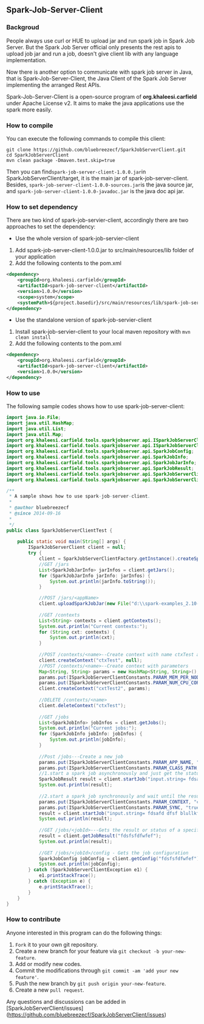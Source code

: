 ## Spark-Job-Server-Client

### Backgroud
People always use curl or HUE to upload jar and run spark job in Spark Job Server.
But the Spark Job Server official only presents the rest apis to upload job jar and 
run a job, doesn't give client lib with any language implementation.

Now there is another option to communicate with spark job server in Java, that is Spark-Job-Server-Client, the Java Client of the Spark Job Server implementing the arranged Rest APIs.

Spark-Job-Server-Client is a open-source program of **org.khaleesi.carfield** under Apache License v2. It aims to make the java applications use the spark more easily.

### How to compile
You can execute the following commands to compile this client:
```shell
git clone https://github.com/bluebreezecf/SparkJobServerClient.git
cd SparkJobServerClient
mvn clean package -Dmaven.test.skip=true
```
Then you can find`spark-job-server-client-1.0.0.jar`in SparkJobServerClient/target, it is the main jar of spark-job-server-client. Besides, `spark-job-server-client-1.0.0-sources.jar`is the java source jar, and `spark-job-server-client-1.0.0-javadoc.jar` is the java doc api jar.

### How to set dependency
There are two kind of spark-job-servier-client, accordingly there are two approaches to set the dependency:

- Use the whole version of spark-job-servier-client
 
 1. Add spark-job-server-client-1.0.0.jar to src/main/resources/lib folder of your application
 2. Add the following contents to the pom.xml 
```xml
<dependency>
    <groupId>org.khaleesi.carfield</groupId>
    <artifactId>spark-job-server-client</artifactId>
    <version>1.0.0</version>
    <scope>system</scope>
    <systemPath>${project.basedir}/src/main/resources/lib/spark-job-server-client-1.0.0.jar</systemPath>
</dependency>
```
- Use the standalone version of spark-job-servier-client
 1. Install spark-job-servier-client to your local maven repository with `mvn clean install`
 2. Add the following contents to the pom.xml 
```xml
<dependency>
    <groupId>org.khaleesi.carfield</groupId>
    <artifactId>spark-job-server-client</artifactId>
    <version>1.0.0</version>
</dependency>
```

### How to use
The following sample codes shows how to use spark-job-server-client:

```java
import java.io.File;
import java.util.HashMap;
import java.util.List;
import java.util.Map;
import org.khaleesi.carfield.tools.sparkjobserver.api.ISparkJobServerClient;
import org.khaleesi.carfield.tools.sparkjobserver.api.ISparkJobServerClientConstants;
import org.khaleesi.carfield.tools.sparkjobserver.api.SparkJobConfig;
import org.khaleesi.carfield.tools.sparkjobserver.api.SparkJobInfo;
import org.khaleesi.carfield.tools.sparkjobserver.api.SparkJobJarInfo;
import org.khaleesi.carfield.tools.sparkjobserver.api.SparkJobResult;
import org.khaleesi.carfield.tools.sparkjobserver.api.SparkJobServerClientException;
import org.khaleesi.carfield.tools.sparkjobserver.api.SparkJobServerClientFactory;

/**
 * A sample shows how to use spark-job-server-client.
 * 
 * @author bluebreezecf
 * @since 2014-09-16
 *
 */
public class SparkJobServerClientTest {
	
	public static void main(String[] args) {
		ISparkJobServerClient client = null;
		try {
			client = SparkJobServerClientFactory.getInstance().createSparkJobServerClient("http://localhost:8090/");
			//GET /jars
			List<SparkJobJarInfo> jarInfos = client.getJars();
			for (SparkJobJarInfo jarInfo: jarInfos) {
				System.out.println(jarInfo.toString());
			}

			//POST /jars/<appName>
			client.uploadSparkJobJar(new File("d:\\spark-examples_2.10-1.0.2.jar"), "spark-test");
			
			//GET /contexts
			List<String> contexts = client.getContexts();
			System.out.println("Current contexts:");
			for (String cxt: contexts) {
				System.out.println(cxt);
			}
			
			//POST /contexts/<name>--Create context with name ctxTest and null parameter
			client.createContext("ctxTest", null);
			//POST /contexts/<name>--Create context with parameters
			Map<String, String> params = new HashMap<String, String>();
			params.put(ISparkJobServerClientConstants.PARAM_MEM_PER_NODE, "512m");
			params.put(ISparkJobServerClientConstants.PARAM_NUM_CPU_CORES, "10");
			client.createContext("cxtTest2", params);
			
			//DELETE /contexts/<name>
			client.deleteContext("ctxTest");
			
			//GET /jobs
			List<SparkJobInfo> jobInfos = client.getJobs();
			System.out.println("Current jobs:");
			for (SparkJobInfo jobInfo: jobInfos) {
				System.out.println(jobInfo);
			}
			
			//Post /jobs---Create a new job
			params.put(ISparkJobServerClientConstants.PARAM_APP_NAME, "spark-test");
			params.put(ISparkJobServerClientConstants.PARAM_CLASS_PATH, "spark.jobserver.WordCountExample");
			//1.start a spark job asynchronously and just get the status information
			SparkJobResult result = client.startJob("input.string= fdsafd dfsf blullkfdsoflaw fsdfs", params);
			System.out.println(result);
			
			//2.start a spark job synchronously and wait until the result
			params.put(ISparkJobServerClientConstants.PARAM_CONTEXT, "cxtTest2");
			params.put(ISparkJobServerClientConstants.PARAM_SYNC, "true");
			result = client.startJob("input.string= fdsafd dfsf blullkfdsoflaw fsdffdsfsfs", params);
			System.out.println(result);
			
			//GET /jobs/<jobId>---Gets the result or status of a specific job
			result = client.getJobResult("fdsfsfdfwfef");
			System.out.println(result);
			
			//GET /jobs/<jobId>/config - Gets the job configuration
			SparkJobConfig jobConfig = client.getConfig("fdsfsfdfwfef");
			System.out.println(jobConfig);
		} catch (SparkJobServerClientException e1) {
			e1.printStackTrace();
		} catch (Exception e) {
			e.printStackTrace();
		}
	}
}
```
### How to contribute
Anyone interested in this program can do the following things:
 1. `Fork` it to your own git repository.
 2. Create a new branch for your feature via `git checkout -b your-new-feature`.
 3. Add or modify new codes.
 4. Commit the modifications through `git commit -am 'add your new feature'`.
 5. Push the new branch by `git push origin your-new-feature`.
 6. Create a new `pull request`.

Any questions and discussions can be added in [SparkJobServerClient/issues] (https://github.com/bluebreezecf/SparkJobServerClient/issues)
